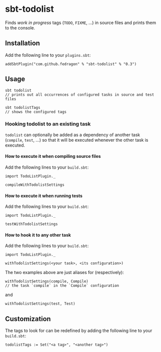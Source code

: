 # sbt-todolist

Finds _work in progress_ tags (`TODO`, `FIXME`, ...) in source files and prints them to the console.

## Installation

Add the following line to your `plugins.sbt`:

    addSbtPlugin("com.github.fedragon" % "sbt-todolist" % "0.3")

## Usage

    sbt todolist
    // prints out all occurrences of configured tasks in source and test files

    sbt todolistTags
    // shows the configured tags

### Hooking todolist to an existing task

`todolist` can optionally be added as a dependency of another task (`compile`, `test`, ...) so that it will be executed whenever the other task is executed.

#### How to execute it when compiling source files

Add the following lines to your `build.sbt`:

    import TodoListPlugin._

    compileWithTodolistSettings

#### How to execute it when running tests

Add the following lines to your `build.sbt`:

    import TodoListPlugin._

    testWithTodolistSettings

#### How to hook it to any other task

Add the following lines to your `build.sbt`:

    import TodoListPlugin._

    withTodolistSettings(<your task>, <its configuration>)

The two examples above are just aliases for (respectively):

    withTodolistSettings(compile, Compile)
    // the task `compile` in the `Compile` configuration

and

    withTodolistSettings(test, Test)

## Customization

The tags to look for can be redefined by adding the following line to your `build.sbt`:

    todolistTags := Set("<a tag>", "<another tag>")
